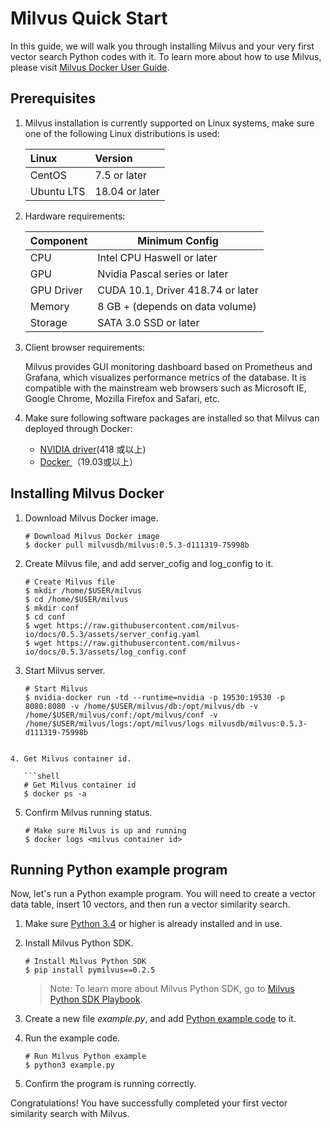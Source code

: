 #  Milvus Quick Start

In this guide, we will walk you through installing Milvus and your very first vector search Python codes with it. To learn more about how to use Milvus, please visit [Milvus Docker User Guide](https://github.com/milvus-io/docs/blob/0.5.3/zh-CN/userguide/install_milvus.md).

## Prerequisites

1. Milvus installation is currently supported on Linux systems, make sure one of the following Linux distributions is used:

   | Linux        | Version        |
   | :----------------------- | :---------- |
   | CentOS                   | 7.5 or later   |
   | Ubuntu LTS               | 18.04 or later |
   
2. Hardware requirements:

   | Component |   Minimum Config         |
   | -------- | ---------------- |
   | CPU      | Intel CPU Haswell or later            |
   | GPU      | Nvidia Pascal series or later |
   | GPU Driver    | CUDA 10.1, Driver 418.74 or later |
   | Memory     | 8 GB + (depends on data volume)      |
   | Storage | SATA 3.0 SSD or later       |

3. Client browser requirements:

   Milvus provides GUI monitoring dashboard based on Prometheus and Grafana, which visualizes performance metrics of the database. It is compatible with the mainstream web browsers such as Microsoft IE, Google Chrome, Mozilla Firefox and Safari, etc.

4. Make sure following software packages are installed so that Milvus can deployed through Docker:

   - [NVIDIA driver](https://www.nvidia.com/Download/index.aspx)(418 或以上)
   - [Docker ](https://docs.docker.com/install/)（19.03或以上）


## Installing Milvus Docker

1. Download Milvus Docker image.

   ```shell
   # Download Milvus Docker image
   $ docker pull milvusdb/milvus:0.5.3-d111319-75998b
   ```

2. Create Milvus file, and add server_cofig and log_config to it.

   ```shell
   # Create Milvus file
   $ mkdir /home/$USER/milvus
   $ cd /home/$USER/milvus
   $ mkdir conf
   $ cd conf
   $ wget https://raw.githubusercontent.com/milvus-io/docs/0.5.3/assets/server_config.yaml
   $ wget https://raw.githubusercontent.com/milvus-io/docs/0.5.3/assets/log_config.conf
   ```
   
3. Start Milvus server.

   ```shell
   # Start Milvus
   $ nvidia-docker run -td --runtime=nvidia -p 19530:19530 -p 8080:8080 -v /home/$USER/milvus/db:/opt/milvus/db -v /home/$USER/milvus/conf:/opt/milvus/conf -v /home/$USER/milvus/logs:/opt/milvus/logs milvusdb/milvus:0.5.3-d111319-75998b
```
   
4. Get Milvus container id.

   ```shell
   # Get Milvus container id
   $ docker ps -a
   ```

5. Confirm Milvus running status.

   ```shell
   # Make sure Milvus is up and running
   $ docker logs <milvus container id>
   ```

## Running Python example program

Now, let's run a Python example program. You will need to create a vector data table, insert 10 vectors, and then run a vector similarity search.

1. Make sure [Python 3.4](https://www.python.org/downloads/) or higher is already installed and in use.

2. Install Milvus Python SDK.

   ```shell
   # Install Milvus Python SDK
   $ pip install pymilvus==0.2.5
   ```

   > Note: To learn more about Milvus Python SDK, go to [Milvus Python SDK Playbook](https://pypi.org/project/pymilvus). 

3. Create a new file *example.py*, and add [Python example code](https://github.com/milvus-io/pymilvus/blob/0.5.3/examples/example.py) to it.

4. Run the example code.

   ```shell
   # Run Milvus Python example
   $ python3 example.py
   ```

5. Confirm the program is running correctly.


Congratulations! You have successfully completed your first vector similarity search with Milvus.

